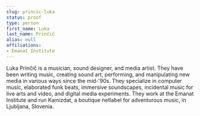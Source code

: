 ```yaml
---
slug: princic-luka
status: proof
type: person
first_name: Luka
last_name: Prinčič
alias: null
affiliations:
- Emanat Institute
---
```


Luka Prinčič is a musician, sound designer, and media artist. They have been writing music, creating sound art, performing, and manipulating new media in various ways since the mid-’90s. They specialize in computer music, elaborated funk beats, immersive soundscapes, incidental music for live arts and video, and digital media experiments. They work at the Emanat Institute and run Kamizdat, a boutique netlabel for adventurous music, in Ljubljana, Slovenia.

